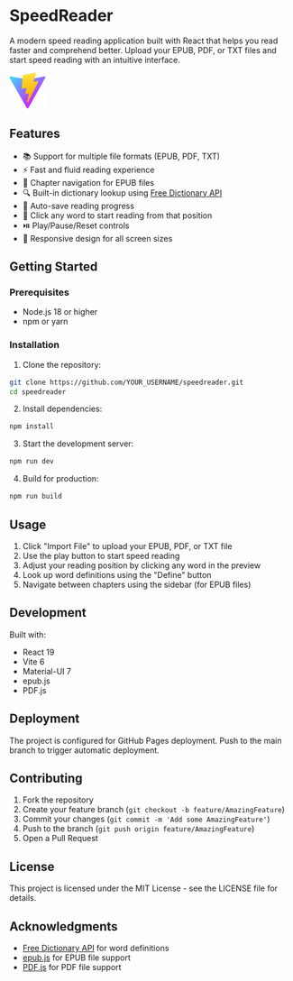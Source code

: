 # SpeedReader

A modern speed reading application built with React that helps you read faster and comprehend better. Upload your EPUB, PDF, or TXT files and start speed reading with an intuitive interface.

![SpeedReader Screenshot](public/vite.svg)

## Features

- 📚 Support for multiple file formats (EPUB, PDF, TXT)
- ⚡ Fast and fluid reading experience
- 📖 Chapter navigation for EPUB files
- 🔍 Built-in dictionary lookup using [Free Dictionary API](https://dictionaryapi.dev/)
- 💾 Auto-save reading progress
- 🎯 Click any word to start reading from that position
- ⏯️ Play/Pause/Reset controls
- 📱 Responsive design for all screen sizes

## Getting Started

### Prerequisites

- Node.js 18 or higher
- npm or yarn

### Installation

1. Clone the repository:
```bash
git clone https://github.com/YOUR_USERNAME/speedreader.git
cd speedreader
```

2. Install dependencies:
```bash
npm install
```

3. Start the development server:
```bash
npm run dev
```

4. Build for production:
```bash
npm run build
```

## Usage

1. Click "Import File" to upload your EPUB, PDF, or TXT file
2. Use the play button to start speed reading
3. Adjust your reading position by clicking any word in the preview
4. Look up word definitions using the "Define" button
5. Navigate between chapters using the sidebar (for EPUB files)

## Development

Built with:
- React 19
- Vite 6
- Material-UI 7
- epub.js
- PDF.js

## Deployment

The project is configured for GitHub Pages deployment. Push to the main branch to trigger automatic deployment.

## Contributing

1. Fork the repository
2. Create your feature branch (`git checkout -b feature/AmazingFeature`)
3. Commit your changes (`git commit -m 'Add some AmazingFeature'`)
4. Push to the branch (`git push origin feature/AmazingFeature`)
5. Open a Pull Request

## License

This project is licensed under the MIT License - see the LICENSE file for details.

## Acknowledgments

- [Free Dictionary API](https://dictionaryapi.dev/) for word definitions
- [epub.js](https://github.com/futurepress/epub.js/) for EPUB file support
- [PDF.js](https://mozilla.github.io/pdf.js/) for PDF file support

